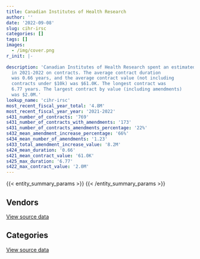 ```yaml
---
title: Canadian Institutes of Health Research
author: ''
date: '2022-09-08'
slug: cihr-irsc
categories: []
tags: []
images:
  - /img/cover.png
r_init: |-
  
description: 'Canadian Institutes of Health Research spent an estimated $4.8M
  in 2021-2022 on contracts. The average contract duration
  was 0.66 years, and the average contract value (not including
  contracts under $10k) was $61.0K. The longest contract was
  6.77 years. The largest contract by value (including amendments)
  was $2.0M.'
lookup_name: 'cihr-irsc'
most_recent_fiscal_year_total: '4.8M'
most_recent_fiscal_year_year: '2021-2022'
s431_number_of_contracts: '769'
s431_number_of_contracts_with_amendments: '173'
s431_number_of_contracts_amendments_percentage: '22%'
s432_mean_amendment_increase_percentage: '66%'
s434_mean_number_of_amendments: '1.23'
s433_total_amendment_increase_value: '8.2M'
s424_mean_duration: '0.66'
s421_mean_contract_value: '61.0K'
s425_max_duration: '6.77'
s422_max_contract_value: '2.0M'
---
```


<script src="/rmarkdown-libs/htmlwidgets/htmlwidgets.js"></script>
<link href="/rmarkdown-libs/datatables-css/datatables-crosstalk.css" rel="stylesheet" />
<script src="/rmarkdown-libs/datatables-binding/datatables.js"></script>
<script src="/rmarkdown-libs/jquery/jquery-3.6.0.min.js"></script>
<link href="/rmarkdown-libs/dt-core-bootstrap/css/dataTables.bootstrap.min.css" rel="stylesheet" />
<link href="/rmarkdown-libs/dt-core-bootstrap/css/dataTables.bootstrap.extra.css" rel="stylesheet" />
<script src="/rmarkdown-libs/dt-core-bootstrap/js/jquery.dataTables.min.js"></script>
<script src="/rmarkdown-libs/dt-core-bootstrap/js/dataTables.bootstrap.min.js"></script>
<link href="/rmarkdown-libs/crosstalk/css/crosstalk.min.css" rel="stylesheet" />
<script src="/rmarkdown-libs/crosstalk/js/crosstalk.min.js"></script>
<script src="/rmarkdown-libs/htmlwidgets/htmlwidgets.js"></script>
<link href="/rmarkdown-libs/datatables-css/datatables-crosstalk.css" rel="stylesheet" />
<script src="/rmarkdown-libs/datatables-binding/datatables.js"></script>
<script src="/rmarkdown-libs/jquery/jquery-3.6.0.min.js"></script>
<link href="/rmarkdown-libs/dt-core-bootstrap/css/dataTables.bootstrap.min.css" rel="stylesheet" />
<link href="/rmarkdown-libs/dt-core-bootstrap/css/dataTables.bootstrap.extra.css" rel="stylesheet" />
<script src="/rmarkdown-libs/dt-core-bootstrap/js/jquery.dataTables.min.js"></script>
<script src="/rmarkdown-libs/dt-core-bootstrap/js/dataTables.bootstrap.min.js"></script>
<link href="/rmarkdown-libs/crosstalk/css/crosstalk.min.css" rel="stylesheet" />
<script src="/rmarkdown-libs/crosstalk/js/crosstalk.min.js"></script>

{{< entity_summary_params >}}
{{< /entity_summary_params >}}

## Vendors

<div id="htmlwidget-1" style="width:100%;height:auto;" class="datatables html-widget"></div>
<script type="application/json" data-for="htmlwidget-1">{"x":{"style":"bootstrap","filter":"none","vertical":false,"data":[["<a href=\"/vendors/4_office_automation/\">4 Office Automation<\/a>","<a href=\"/vendors/advanced_chippewa_technologies/\">Advanced Chippewa Technologies<\/a>","<a href=\"/vendors/amazon/\">Amazon<\/a>","<a href=\"/vendors/avi_spl_canada/\">AVI SPL Canada<\/a>","<a href=\"/vendors/bdo_canada/\">BDO Canada<\/a>","<a href=\"/vendors/bell_canada/\">Bell Canada<\/a>","<a href=\"/vendors/blackberry/\">Blackberry<\/a>","<a href=\"/vendors/canadian_corps_of_commissionaires/\">Canadian Corps of Commissionaires<\/a>","<a href=\"/vendors/careworx/\">CareWorx<\/a>","<a href=\"/vendors/cdw_canada/\">CDW Canada<\/a>","<a href=\"/vendors/cgi/\">CGI<\/a>","<a href=\"/vendors/cision_canada/\">Cision Canada<\/a>","<a href=\"/vendors/cistel_technology/\">Cistel Technology<\/a>","<a href=\"/vendors/conexsys/\">CONEXSYS<\/a>","<a href=\"/vendors/contract_community/\">Contract Community<\/a>","<a href=\"/vendors/dell_computer/\">Dell Computer<\/a>","<a href=\"/vendors/diligens/\">Diligens<\/a>","<a href=\"/vendors/dynabook_canada/\">Dynabook Canada<\/a>","<a href=\"/vendors/elsevier/\">Elsevier<\/a>","<a href=\"/vendors/empowered_networks/\">Empowered Networks<\/a>","<a href=\"/vendors/ernst_young/\">Ernst Young<\/a>","<a href=\"/vendors/excel_human_resources/\">Excel Human Resources<\/a>","<a href=\"/vendors/fast_forward_french/\">Fast Forward French<\/a>","<a href=\"/vendors/ford_motor_company/\">Ford Motor Company<\/a>","<a href=\"/vendors/freebalance/\">FreeBalance<\/a>","<a href=\"/vendors/gartner/\">Gartner<\/a>","<a href=\"/vendors/genesis_integration/\">Genesis Integration<\/a>","<a href=\"/vendors/goss_gilroy/\">Goss Gilroy<\/a>","<a href=\"/vendors/hypertec/\">Hypertec<\/a>","<a href=\"/vendors/ibm_canada/\">IBM Canada<\/a>","<a href=\"/vendors/info_tech_research_group/\">Info Tech Research Group<\/a>","<a href=\"/vendors/insa/\">INSA<\/a>","<a href=\"/vendors/instrux_media/\">Instrux Media<\/a>","<a href=\"/vendors/iron_mountain/\">Iron Mountain<\/a>","<a href=\"/vendors/itex/\">ITEX<\/a>","<a href=\"/vendors/linovati/\">Linovati<\/a>","<a href=\"/vendors/lionbridge/\">Lionbridge<\/a>","<a href=\"/vendors/manpower_services_canada/\">Manpower Services Canada<\/a>","<a href=\"/vendors/maplesoft_consulting/\">Maplesoft Consulting<\/a>","<a href=\"/vendors/mdos_consulting/\">MDOS Consulting<\/a>","<a href=\"/vendors/microsoft_canada/\">Microsoft Canada<\/a>","<a href=\"/vendors/mindwire_systems/\">Mindwire Systems<\/a>","<a href=\"/vendors/mishkumi_technologies/\">Mishkumi Technologies<\/a>","<a href=\"/vendors/mnp/\">MNP<\/a>","<a href=\"/vendors/mobile_resource_group/\">Mobile Resource Group<\/a>","<a href=\"/vendors/newfound_recruiting/\">Newfound Recruiting<\/a>","<a href=\"/vendors/nisha_techonologies/\">Nisha Techonologies<\/a>","<a href=\"/vendors/northern_micro/\">Northern Micro<\/a>","<a href=\"/vendors/opentext/\">OpenText<\/a>","<a href=\"/vendors/optiv_canada_federal/\">Optiv Canada Federal<\/a>","<a href=\"/vendors/oracle_canada/\">Oracle Canada<\/a>","<a href=\"/vendors/ottawa_marriott_hotels_innvest_hotels_gp/\">Ottawa Marriott Hotels Innvest Hotels Gp<\/a>","<a href=\"/vendors/pricewaterhouse_coopers/\">Pricewaterhouse Coopers<\/a>","<a href=\"/vendors/printers_plus/\">Printers Plus<\/a>","<a href=\"/vendors/procom_consultants/\">Procom Consultants<\/a>","<a href=\"/vendors/protak_consulting_group/\">Protak Consulting Group<\/a>","<a href=\"/vendors/qmr/\">QMR<\/a>","<a href=\"/vendors/quintet_consulting/\">Quintet Consulting<\/a>","<a href=\"/vendors/raymond_chabot_grant_thornton/\">Raymond Chabot Grant Thornton<\/a>","<a href=\"/vendors/shi_canada/\">SHI Canada<\/a>","<a href=\"/vendors/si_systems/\">SI Systems<\/a>","<a href=\"/vendors/softchoice/\">Softchoice<\/a>","<a href=\"/vendors/st_joseph_print_group/\">St Joseph Print Group<\/a>","<a href=\"/vendors/teknion/\">Teknion<\/a>","<a href=\"/vendors/teramach_technologies/\">Teramach Technologies<\/a>","<a href=\"/vendors/veritaaq_technology_house/\">Veritaaq Technology House<\/a>","<a href=\"/vendors/workdynamics_technologies/\">WorkDynamics Technologies<\/a>"],[null,51588.9,null,null,89713.97,13058.3,11012.81,361645,3811.95,null,28135.61,28250,5299.59,54624.55,null,125501.85,null,null,487147.54,null,42663.18,78835.68,null,34255,54393,63431.71,57197,48152,null,73558.5,123048.93,null,268.76,14916,28954.14,null,91259,126841.21,702162.23,null,193190,477639.12,33315.24,null,null,146737.35,196630.64,null,null,null,595301.77,2195890.23,null,94954.34,167513.26,190803.22,null,null,null,null,179880.17,945211.45,13144.4,20118,97557.36,null,9637.9],[9005.8,61717.73,null,null,39137.61,17538.8,null,346584.56,5558.46,null,20998.8,28250,10775.82,14670.56,24973,101416.4,null,null,17474.63,null,65653.17,17106.96,21000,null,55520,104041.42,null,61074.13,null,55534.59,141.17,null,34207.58,15311.68,37494.37,11057.05,90400,null,null,217030.49,262389.38,478947.72,null,10262.74,null,null,364680.24,54379.09,13892.22,45856.35,355476.59,3710166.8,54204.99,79345.41,null,191325.97,null,null,24916.5,null,null,93238.15,13180.41,null,37055.28,null,863.1],[54785.28,74580.4,13954.55,null,118044.03,2673.21,9657.79,353644.8,5543.27,null,17283.12,28250,null,null,null,454555.66,14918.02,null,23859.02,20978.68,65654.71,null,null,null,55673.52,156297.81,null,35887.58,14690,57261.34,51469.89,5040.96,15243.67,15115.52,41504.37,null,0,null,173304.79,98444.51,515342.52,180630.5,null,15884.04,null,null,82120.07,478917.66,null,62617.93,362749.75,36296.88,63451.23,null,null,95662.98,null,24365.1,null,null,null,132828.51,15462.73,null,578.58,14125,null],[54785.28,67224.66,17685.45,17769.35,5580.8,14572.05,1937.91,254815,1731.32,99108.68,25494.09,28250,null,null,null,8025.92,82315.53,135572.88,67077.83,4195.74,40681.71,95885.1,28769.23,null,55673.52,158166.33,null,41887.05,25566.25,58479.27,51176.09,49807.65,null,null,37714.16,null,null,null,218124.99,98444.51,350392.38,180630.5,null,15413.2,56539.1,null,null,130710.49,13012.96,65770.85,370097.79,null,10146.78,null,null,null,5057.84,47827.78,26709.09,20598.73,null,49593.91,15462.73,null,6211.23,null,null]],"container":"<table class=\"table table-striped table-hover row-border order-column display\">\n  <thead>\n    <tr>\n      <th>Vendor<\/th>\n      <th>2018-2019<\/th>\n      <th>2019-2020<\/th>\n      <th>2020-2021<\/th>\n      <th>2021-2022<\/th>\n    <\/tr>\n  <\/thead>\n<\/table>","options":{"order":[[4,"desc"]],"pageLength":10,"autoWidth":true,"columnDefs":[{"targets":1,"render":"function(data, type, row, meta) {\n    return type !== 'display' ? data : DTWidget.formatCurrency(data, \"$\", 2, 3, \",\", \".\", true, null);\n  }"},{"targets":2,"render":"function(data, type, row, meta) {\n    return type !== 'display' ? data : DTWidget.formatCurrency(data, \"$\", 2, 3, \",\", \".\", true, null);\n  }"},{"targets":3,"render":"function(data, type, row, meta) {\n    return type !== 'display' ? data : DTWidget.formatCurrency(data, \"$\", 2, 3, \",\", \".\", true, null);\n  }"},{"targets":4,"render":"function(data, type, row, meta) {\n    return type !== 'display' ? data : DTWidget.formatCurrency(data, \"$\", 2, 3, \",\", \".\", true, null);\n  }"},{"width":"16%","targets":[1,2,3,4]},{"className":"dt-right","targets":[1,2,3,4]}],"orderClasses":false}},"evals":["options.columnDefs.0.render","options.columnDefs.1.render","options.columnDefs.2.render","options.columnDefs.3.render"],"jsHooks":[]}</script>
<p class="text-right">
<a href="https://github.com/GoC-Spending/contracts-data/tree/main/data/out/departments/cihr-irsc/summary_by_fiscal_year_by_vendor.csv" class="source-data-link btn btn-link">View source data</a>
</p>

## Categories

<div id="htmlwidget-2" style="width:100%;height:auto;" class="datatables html-widget"></div>
<script type="application/json" data-for="htmlwidget-2">{"x":{"style":"bootstrap","filter":"none","vertical":false,"data":[["<a href=\"/categories/facilities_and_construction/\">Facilities and construction<\/a>","<a href=\"/categories/office_management/\">Office management<\/a>","<a href=\"/categories/professional_services/\">Professional services<\/a>","<a href=\"/categories/information_technology/\">Information technology<\/a>","<a href=\"/categories/medical/\">Medical<\/a>","<a href=\"/categories/transportation_and_logistics/\">Transportation and logistics<\/a>","<a href=\"/categories/industrial_products_and_services/\">Industrial products and services<\/a>","<a href=\"/categories/travel/\">Travel<\/a>","<a href=\"/categories/security_and_protection/\">Security and protection<\/a>","<a href=\"/categories/human_capital/\">Human capital<\/a>"],[324476.59,218829.24,838259.1,5652556.83,13541.45,34255,15447.1,3252745.62,393935.84,37742.81],[66507.83,99086.44,1418598.01,3077914.88,13578.55,null,null,4134088.54,403891.98,70205.22],[null,66426,1120908.02,3631090.95,12486.5,null,null,981243.93,410795.64,18080],[2914.1,66426,1301887.63,2961591.01,12486.5,null,null,null,283826.21,196189.13]],"container":"<table class=\"table table-striped table-hover row-border order-column display\">\n  <thead>\n    <tr>\n      <th>Category<\/th>\n      <th>2018-2019<\/th>\n      <th>2019-2020<\/th>\n      <th>2020-2021<\/th>\n      <th>2021-2022<\/th>\n    <\/tr>\n  <\/thead>\n<\/table>","options":{"order":[[4,"desc"]],"dom":"t","pageLength":30,"autoWidth":true,"columnDefs":[{"targets":1,"render":"function(data, type, row, meta) {\n    return type !== 'display' ? data : DTWidget.formatCurrency(data, \"$\", 2, 3, \",\", \".\", true, null);\n  }"},{"targets":2,"render":"function(data, type, row, meta) {\n    return type !== 'display' ? data : DTWidget.formatCurrency(data, \"$\", 2, 3, \",\", \".\", true, null);\n  }"},{"targets":3,"render":"function(data, type, row, meta) {\n    return type !== 'display' ? data : DTWidget.formatCurrency(data, \"$\", 2, 3, \",\", \".\", true, null);\n  }"},{"targets":4,"render":"function(data, type, row, meta) {\n    return type !== 'display' ? data : DTWidget.formatCurrency(data, \"$\", 2, 3, \",\", \".\", true, null);\n  }"},{"width":"16%","targets":[1,2,3,4]},{"className":"dt-right","targets":[1,2,3,4]}],"orderClasses":false,"lengthMenu":[10,25,30,50,100]}},"evals":["options.columnDefs.0.render","options.columnDefs.1.render","options.columnDefs.2.render","options.columnDefs.3.render"],"jsHooks":[]}</script>
<p class="text-right">
<a href="https://github.com/GoC-Spending/contracts-data/tree/main/data/out/departments/cihr-irsc/summary_by_fiscal_year_by_category.csv" class="source-data-link btn btn-link">View source data</a>
</p>
